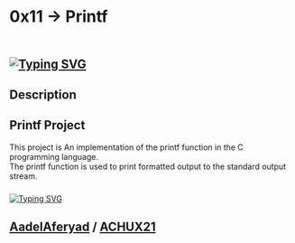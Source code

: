 
# 0x11 -> Printf
## </br>[![Typing SVG](https://readme-typing-svg.demolab.com?font=Fira+Code&size=35&pause=1000&color=f034fd&width=800&lines=-------------------------------------)](https://git.io/typing-svg)


## Description



## Printf Project
This project is An implementation of the printf function in the C programming language. </br>
The printf function is used to print formatted output to the standard output stream.
###

[![Typing SVG](https://readme-typing-svg.herokuapp.com?font=Fira+Code&duration=2000&pause=500&color=f034fd&multiline=true&width=355&height=80&lines=printf%28%22Printf%20project%20collab%20;AadelAferyad%20and%20ACHUX21%22%29%3B)](https://git.io/typing-svg)

## [AadelAferyad](https://github.com/AadelAferyad) / [ACHUX21](https://github.com/ACHUX21)
